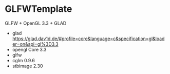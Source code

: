 # GLFWTemplate

GLFW + OpenGL 3.3 + GLAD

- glad https://glad.dav1d.de/#profile=core&language=c&specification=gl&loader=on&api=gl%3D3.3
- opengl Core 3.3
- glfw
- cglm 0.9.6
- stbimage 2.30
